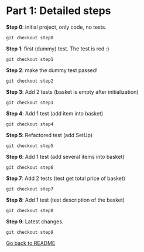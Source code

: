 # Part 1: Detailed steps

**Step 0**: initial project, only code, no tests.

`git checkout step0`

**Step 1**: first (dummy) test. The test is red :)

`git checkout step1`

**Step 2**: make the dummy test passed!

`git checkout step2`

**Step 3**: Add 2 tests (basket is empty after initialization)

`git checkout step3`

**Step 4**: Add 1 test (add item into basket)

`git checkout step4`

**Step 5**: Refactored test (add SetUp)

`git checkout step5`

**Step 6**: Add 1 test (add several items into basket)

`git checkout step6`

**Step 7**: Add 2 tests (test get total price of basket)

`git checkout step7`

**Step 8**: Add 1 test (test description of the basket)

`git checkout step8`

**Step 9**: Latest changes.

`git checkout step9`



[Go back to README](README.md)
